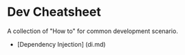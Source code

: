 # Dev Cheatsheet
A collection of "How to" for common development scenario.


 - [Dependency Injection] (di.md)